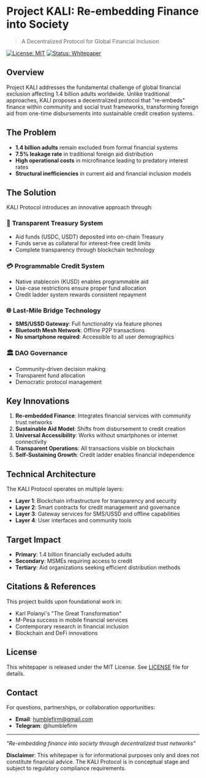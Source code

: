 
  # Project KALI: Re-embedding Finance into Society

  > A Decentralized Protocol for Global Financial Inclusion

  [![License: MIT](https://img.shields.io/badge/License-MIT-yellow.svg)](https://opensource.org/licenses/MIT)
  [![Status: Whitepaper](https://img.shields.io/badge/Status-Whitepaper-blue.svg)](https://github.com/your-username/kali-protocol-whitepaper)

  ## Overview

  Project KALI addresses the fundamental challenge of global financial
  exclusion affecting 1.4 billion adults worldwide. Unlike traditional
  approaches, KALI proposes a decentralized protocol that "re-embeds"
  finance within community and social trust frameworks, transforming
  foreign aid from one-time disbursements into sustainable credit creation
  systems.

  ## The Problem

  - **1.4 billion adults** remain excluded from formal financial systems
  - **7.5% leakage rate** in traditional foreign aid distribution
  - **High operational costs** in microfinance leading to predatory
  interest rates
  - **Structural inefficiencies** in current aid and financial inclusion
  models

  ## The Solution

  KALI Protocol introduces an innovative approach through:

  ### 🏦 **Transparent Treasury System**
  - Aid funds (USDC, USDT) deposited into on-chain Treasury
  - Funds serve as collateral for interest-free credit limits
  - Complete transparency through blockchain technology

  ### 💳 **Programmable Credit System**
  - Native stablecoin (KUSD) enables programmable aid
  - Use-case restrictions ensure proper fund allocation
  - Credit ladder system rewards consistent repayment

  ### 🌐 **Last-Mile Bridge Technology**
  - **SMS/USSD Gateway**: Full functionality via feature phones
  - **Bluetooth Mesh Network**: Offline P2P transactions
  - **No smartphone required**: Accessible to all user demographics

  ### 🏛️ **DAO Governance**
  - Community-driven decision making
  - Transparent fund allocation
  - Democratic protocol management

  ## Key Innovations

  1. **Re-embedded Finance**: Integrates financial services with community
  trust networks
  2. **Sustainable Aid Model**: Shifts from disbursement to credit creation
  3. **Universal Accessibility**: Works without smartphones or internet
  connectivity
  4. **Transparent Operations**: All transactions visible on blockchain
  5. **Self-Sustaining Growth**: Credit ladder enables financial
  independence

  ## Technical Architecture

  The KALI Protocol operates on multiple layers:

  - **Layer 1**: Blockchain infrastructure for transparency and security
  - **Layer 2**: Smart contracts for credit management and governance
  - **Layer 3**: Gateway services for SMS/USSD and offline capabilities
  - **Layer 4**: User interfaces and community tools

  ## Target Impact

  - **Primary**: 1.4 billion financially excluded adults
  - **Secondary**: MSMEs requiring access to credit
  - **Tertiary**: Aid organizations seeking efficient distribution methods

  ## Citations & References

  This project builds upon foundational work in:
  - Karl Polanyi's "The Great Transformation"
  - M-Pesa success in mobile financial services
  - Contemporary research in financial inclusion
  - Blockchain and DeFi innovations

  ## License

  This whitepaper is released under the MIT License. See [LICENSE](LICENSE)
   file for details.

  ## Contact

  For questions, partnerships, or collaboration opportunities:

  - **Email**: humblefirm@gmail.com
  - **Telegram**: @humblefirm

  ---

  *"Re-embedding finance into society through decentralized trust 
  networks"*

  **Disclaimer**: This whitepaper is for informational purposes only and
  does not constitute financial advice. The KALI Protocol is in conceptual
  stage and subject to regulatory compliance requirements.
